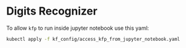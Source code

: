 # Digits Recognizer


To allow `kfp` to run inside jupyter notebook use this yaml: 

```bash
kubectl apply -f kf_config/access_kfp_from_jupyter_notebook.yaml
```
